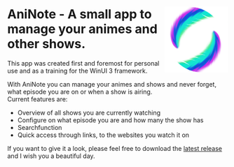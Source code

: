 

# <img src="AniNote2/Assets/AniNote_Icon_Small.png" align="right" height="150"> AniNote - A small app to manage your animes and other shows.

This app was created first and foremost for personal use and as a training for the WinUI 3 framework.

With AniNote you can manage your animes and shows and never forget, what episode you are on or when a show is airing. <br/>
Current features are:
* Overview of all shows you are currently watching
* Configure on what episode you are and how many the show has
* Searchfunction
* Quick access through links, to the websites you watch it on

If you want to give it a look, please feel free to download the [latest release](https://github.com/Kazenochi/AniNote2/releases/latest) and I wish you a beautiful day.
